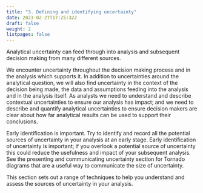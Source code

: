 ```yaml
---
title: "3. Defining and identifying uncertainty"
date: 2023-02-27T17:25:32Z
draft: false
weight: 2
listpages: false
---
```


Analytical uncertainty can feed through into analysis and subsequent decision making from many different sources.

We encounter uncertainty throughout the decision making process and in the analysis which supports it. In addition to uncertainties around the analytical question, we will also find uncertainty in the context of the decision being made, the data and assumptions feeding into the analysis and in the analysis itself. As analysts we need to understand and describe contextual uncertainties to ensure our analysis has impact; and we need to describe and quantify analytical uncertainties to ensure decision makers are clear about how far analytical results can be used to support their conclusions.

Early identification is important. Try to identify and record all the potential sources of uncertainty in your analysis at an early stage. Early identification of uncertainty is important; if you overlook a potential source of uncertainty this could reduce the usefulness and impact of your subsequent analysis. See the presenting and communicating uncertainty section for Tornado diagrams that are a useful way to communicate the size of uncertainty.

This section sets out a range of techniques to help you understand and assess the sources of uncertainty in your analysis.

